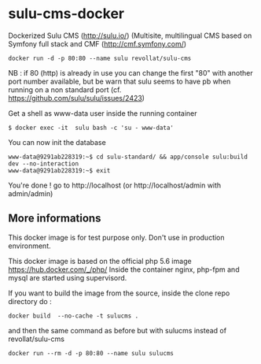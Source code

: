 # sulu-cms-docker
Dockerized Sulu CMS (http://sulu.io/) (Multisite, multilingual CMS based on Symfony full stack and CMF (http://cmf.symfony.com/)

```
docker run -d -p 80:80 --name sulu revollat/sulu-cms
```

NB : if 80 (http) is already in use you can change the first "80" with another port number available, but be warn that sulu seems to have pb when running on a non standard port (cf. https://github.com/sulu/sulu/issues/2423)

Get a shell as www-data user inside the running container
```
$ docker exec -it  sulu bash -c 'su - www-data'
```

You can now init the database
```
www-data@9291ab228319:~$ cd sulu-standard/ && app/console sulu:build dev --no-interaction
www-data@9291ab228319:~$ exit
```

You're done ! go to http://localhost (or http://localhost/admin with admin/admin)

## More informations

This docker image is for test purpose only. Don't use in production environment.

This docker image is based on the official php 5.6 image https://hub.docker.com/_/php/
Inside the container nginx, php-fpm and mysql are started using supervisord.

If you want to build the image from the source, inside the clone repo directory do :

```
docker build  --no-cache -t sulucms .
```

and then the same command as before but with sulucms instead of revollat/sulu-cms

```
docker run --rm -d -p 80:80 --name sulu sulucms
```
